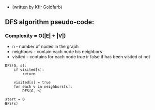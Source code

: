 * (written by Kfir Goldfarb)

## DFS algorithm pseudo-code:
### Complexity = O(|E| + |V|)

* n - number of nodes in the graph
* neighbors - contain each node his neighbors
* visited - contains for each node true ir false if has been visited ot not

```
DFS(G, s):
    if visited[s]:
        return
    
    visited[s] = true
    for each v in neighbors[s]:
        DFS(G, s)
        
start = 0
BFS(s)
```